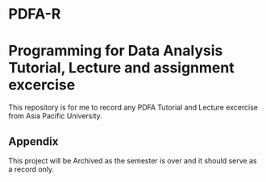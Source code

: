 # PDFA-R
# Programming for Data Analysis Tutorial, Lecture and assignment excercise 

This repository is for me to record any PDFA Tutorial and Lecture excercise from Asia Pacific University.



## Appendix

This project will be Archived as the semester is over and it should serve as a record only.

  
